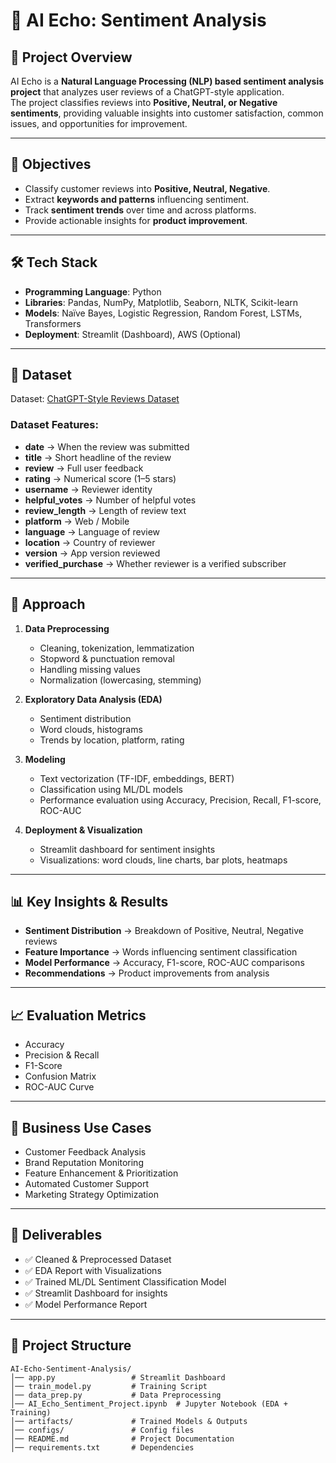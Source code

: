 # 🤖 AI Echo: Sentiment Analysis

## 📌 Project Overview
AI Echo is a **Natural Language Processing (NLP) based sentiment analysis project** that analyzes user reviews of a ChatGPT-style application.  
The project classifies reviews into **Positive, Neutral, or Negative sentiments**, providing valuable insights into customer satisfaction, common issues, and opportunities for improvement.

---

## 🚀 Objectives
- Classify customer reviews into **Positive, Neutral, Negative**.
- Extract **keywords and patterns** influencing sentiment.
- Track **sentiment trends** over time and across platforms.
- Provide actionable insights for **product improvement**.

---

## 🛠️ Tech Stack
- **Programming Language**: Python  
- **Libraries**: Pandas, NumPy, Matplotlib, Seaborn, NLTK, Scikit-learn  
- **Models**: Naïve Bayes, Logistic Regression, Random Forest, LSTMs, Transformers  
- **Deployment**: Streamlit (Dashboard), AWS (Optional)

---

## 📂 Dataset
Dataset: [ChatGPT-Style Reviews Dataset](https://docs.google.com/spreadsheets/d/1eyPDJj8ttd8t-o6JVT4txCbvJ9DtcF-U/edit?gid=1201624046#gid=1201624046)

### Dataset Features:
- **date** → When the review was submitted  
- **title** → Short headline of the review  
- **review** → Full user feedback  
- **rating** → Numerical score (1–5 stars)  
- **username** → Reviewer identity  
- **helpful_votes** → Number of helpful votes  
- **review_length** → Length of review text  
- **platform** → Web / Mobile  
- **language** → Language of review  
- **location** → Country of reviewer  
- **version** → App version reviewed  
- **verified_purchase** → Whether reviewer is a verified subscriber  

---

## 🔎 Approach
1. **Data Preprocessing**  
   - Cleaning, tokenization, lemmatization  
   - Stopword & punctuation removal  
   - Handling missing values  
   - Normalization (lowercasing, stemming)  

2. **Exploratory Data Analysis (EDA)**  
   - Sentiment distribution  
   - Word clouds, histograms  
   - Trends by location, platform, rating  

3. **Modeling**  
   - Text vectorization (TF-IDF, embeddings, BERT)  
   - Classification using ML/DL models  
   - Performance evaluation using Accuracy, Precision, Recall, F1-score, ROC-AUC  

4. **Deployment & Visualization**  
   - Streamlit dashboard for sentiment insights  
   - Visualizations: word clouds, line charts, bar plots, heatmaps  

---

## 📊 Key Insights & Results
- **Sentiment Distribution** → Breakdown of Positive, Neutral, Negative reviews  
- **Feature Importance** → Words influencing sentiment classification  
- **Model Performance** → Accuracy, F1-score, ROC-AUC comparisons  
- **Recommendations** → Product improvements from analysis  

---

## 📈 Evaluation Metrics
- Accuracy  
- Precision & Recall  
- F1-Score  
- Confusion Matrix  
- ROC-AUC Curve  

---

## 🎯 Business Use Cases
- Customer Feedback Analysis  
- Brand Reputation Monitoring  
- Feature Enhancement & Prioritization  
- Automated Customer Support  
- Marketing Strategy Optimization  

---

## 📌 Deliverables
- ✅ Cleaned & Preprocessed Dataset  
- ✅ EDA Report with Visualizations  
- ✅ Trained ML/DL Sentiment Classification Model  
- ✅ Streamlit Dashboard for insights  
- ✅ Model Performance Report  


---

## 📌 Project Structure
```
AI-Echo-Sentiment-Analysis/
│── app.py                 # Streamlit Dashboard
│── train_model.py         # Training Script
│── data_prep.py           # Data Preprocessing
│── AI_Echo_Sentiment_Project.ipynb  # Jupyter Notebook (EDA + Training)
│── artifacts/             # Trained Models & Outputs
│── configs/               # Config files
│── README.md              # Project Documentation
│── requirements.txt       # Dependencies
```


